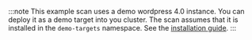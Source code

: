 <!--
SPDX-FileCopyrightText: 2020 iteratec GmbH

SPDX-License-Identifier: Apache-2.0
-->

:::note
This example scan uses a demo wordpress 4.0 instance.
You can deploy it as a demo target into you cluster. The scan assumes that it is installed in the `demo-targets` namespace.
See the [installation guide](/docs/getting-started/installation#install-some-demo-targets).
:::
